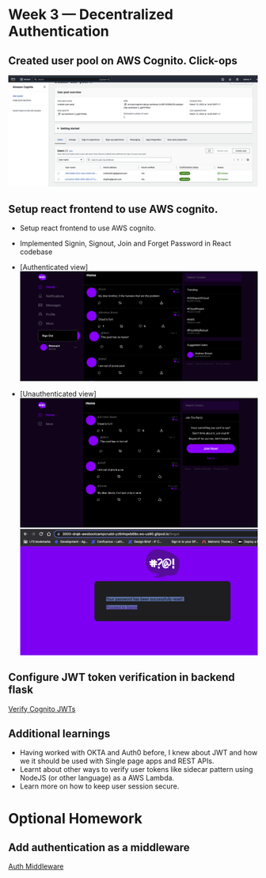 # Week 3 — Decentralized Authentication

## Created user pool on AWS Cognito. Click-ops
![User Pool](assets/week3/cognito-user-pool.png)

## Setup react frontend to use AWS cognito.
- Setup react frontend to use AWS cognito.
- Implemented Signin, Signout, Join and Forget Password in React codebase

- [Authenticated view]
![Authenticated view](assets/week3/authenticated.png)

- [Unauthenticated view]
![Unauthenticated view](assets/week3/unauthenticated.png)
![Password reset](assets/week3/password-reset.png)

## Configure JWT token verification in backend flask
[Verify Cognito JWTs](../backend-flask/lib/cognito_jwt_verify.py)

## Additional learnings
- Having worked with OKTA and Auth0 before, I knew about JWT and how we it should be used with Single page apps and REST APIs.
- Learnt about other ways to verify user tokens like sidecar pattern using NodeJS (or other language) as a AWS Lambda.
- Learn more on how to keep user session secure.

# Optional Homework

## Add authentication as a middleware
[Auth Middleware](../backend-flask/middlewares/auth_cognito.py)